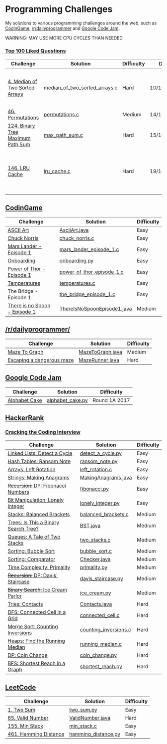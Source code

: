 # Programming Challenges

My solutions to various programming challenges around the web, such as [CodinGame](https://www.codingame.com/), [/r/dailyprogrammer](https://www.reddit.com/r/dailyprogrammer/) and [Google Code Jam](https://code.google.com/codejam/).

WARNING: MAY USE MORE CPU CYCLES THAN NEEDED

### [Top 100 Liked Questions](https://leetcode.com/problemset/top-100-liked-questions/)

| Challenge | Solution | Difficulty | Date | Observations |
|-----------|----------|------------|------|--------------|
| [4. Median of Two Sorted Arrays](https://leetcode.com/problems/median-of-two-sorted-arrays) | [median_of_two_sorted_arrays.c](https://github.com/migafgarcia/programming-challenges/blob/master/leetcode/100_challenge/median_of_two_sorted_arrays.c) | Hard | 10/10/2017 | The problem requested O(log(m+n)) but this solution is O(m+n) |
| [46. Permutations](https://leetcode.com/problems/permutations) | [permutations.c](https://github.com/migafgarcia/programming-challenges/blob/master/leetcode/100_challenge/permutations.c) | Medium | 14/10/2017 |  |
| [124. Binary Tree Maximum Path Sum](https://leetcode.com/problems/binary-tree-maximum-path-sum) | [max_path_sum.c](https://github.com/migafgarcia/programming-challenges/blob/master/leetcode/100_challenge/max_path_sum.c) | Hard | 15/10/2017 | [Solution](https://discuss.leetcode.com/topic/7325/a-very-concise-recursive-solution) by [shichaotan](https://discuss.leetcode.com/user/shichaotan) |
| [146. LRU Cache](https://leetcode.com/problems/lru-cache) | [lru_cache.c](https://github.com/migafgarcia/programming-challenges/blob/master/leetcode/100_challenge/lru_cache.c) | Hard | 19/10/2017 | Hash table with linked elements, organized through pointer manipulation |


## [CodinGame](https://www.codingame.com/)

| Challenge | Solution | Difficulty | 
|-----------|----------|------------|
| [ASCII Art](https://www.codingame.com/training/easy/ascii-art) | [AsciiArt.java](https://github.com/migafgarcia/programming-challenges/blob/master/codingame/easy/AsciiArt.java) | Easy | 
| [Chuck Norris](https://www.codingame.com/training/easy/chuck-norris) | [chuck_norris.c](https://github.com/migafgarcia/programming-challenges/blob/master/codingame/easy/chuck_norris.c) | Easy | 
| [Mars Lander - Episode 1](https://www.codingame.com/training/easy/mars-lander-episode-1) | [mars_lander_episode_1.c](https://github.com/migafgarcia/programming-challenges/blob/master/codingame/easy/mars_lander_episode_1.c) | Easy | 
| [Onboarding](https://www.codingame.com/training/easy/onboarding) | [onboarding.py](https://github.com/migafgarcia/programming-challenges/blob/master/codingame/easy/onboarding.py) | Easy | 
| [Power of Thor - Episode 1](https://www.codingame.com/training/easy/power-of-thor-episode-1) | [power_of_thor_episode_1.c](https://github.com/migafgarcia/programming-challenges/blob/master/codingame/easy/power_of_thor_episode_1.c) | Easy | 
| [Temperatures](https://www.codingame.com/training/easy/temperatures) | [temperatures.c](https://github.com/migafgarcia/programming-challenges/blob/master/codingame/easy/temperatures.c) | Easy | 
| The Bridge - Episode 1 | [the_bridge_episode_1.c](https://github.com/migafgarcia/programming-challenges/blob/master/codingame/easy/the_bridge_episode_1.c) | Easy | 
| [There is no Spoon - Episode 1](https://www.codingame.com/training/medium/there-is-no-spoon-episode-1) | [ThereIsNoSpoonEpisode1.java](https://github.com/migafgarcia/programming-challenges/blob/master/codingame/medium/ThereIsNoSpoonEpisode1.java) | Medium | 


## [/r/dailyprogrammer/](https://www.reddit.com/r/dailyprogrammer/)

| Challenge | Solution | Difficulty | 
|-----------|----------|------------|
| [Maze To Graph](https://www.reddit.com/r/dailyprogrammer/comments/5nciz5/20170111_challenge_299_intermediate_from_maze_to/) | [MazeToGraph.java](https://github.com/migafgarcia/programming-challenges/blob/master/r_dailyprogrammer/medium/MazeToGraph.java) | Medium | 
| [Escaping a dangerous maze](https://www.reddit.com/r/dailyprogrammer/comments/5vwwzg/20170224_challenge_303_hard_escaping_a_dangerous/) | [MazeRunner.java](https://github.com/migafgarcia/programming-challenges/blob/master/r_dailyprogrammer/hard/MazeRunner.java) | Hard | 


## [Google Code Jam](https://code.google.com/codejam/)

| Challenge | Solution | Difficulty | 
|-----------|----------|------------|
| [Alphabet Cake](https://code.google.com/codejam/contest/5304486/dashboard) | [alphabet_cake.py](https://github.com/migafgarcia/programming-challenges/blob/master/google_code_jam/round_1a_2017/alphabet_cake/alphabet_cake.py) | Round 1A 2017 |


## [HackerRank](https://www.hackerrank.com/)

### [Cracking the Coding Interview](https://www.hackerrank.com/domains/tutorials/cracking-the-coding-interview)

| Challenge | Solution | Difficulty | 
|-----------|----------|------------|
| [Linked Lists: Detect a Cycle](https://www.hackerrank.com/challenges/ctci-linked-list-cycle) | [detect_a_cycle.py](https://github.com/migafgarcia/programming-challenges/blob/master/hackerrank/cracking_the_coding_interview/detect_a_cycle.py) | Easy | 
| [Hash Tables: Ransom Note](https://www.hackerrank.com/challenges/ctci-ransom-note) | [ransom_note.py](https://github.com/migafgarcia/programming-challenges/blob/master/hackerrank/cracking_the_coding_interview/ransom_note.py) | Easy | 
| [Arrays: Left Rotation](https://www.hackerrank.com/challenges/ctci-array-left-rotation) | [left_rotation.c](https://github.com/migafgarcia/programming-challenges/blob/master/hackerrank/cracking_the_coding_interview/left_rotation.c) | Easy | 
| [Strings: Making Anagrams](https://www.hackerrank.com/challenges/ctci-making-anagrams) | [MakingAnagrams.java](https://github.com/migafgarcia/programming-challenges/blob/master/hackerrank/cracking_the_coding_interview/MakingAnagrams.java) | Easy | 
| [~~Recursion:~~ DP: Fibonacci Numbers](https://www.hackerrank.com/challenges/ctci-fibonacci-numbers) | [fibonacci.py](https://github.com/migafgarcia/programming-challenges/blob/master/hackerrank/cracking_the_coding_interview/fibonacci.py) | Easy | 
| [Bit Manipulation: Lonely Integer](https://www.hackerrank.com/challenges/ctci-lonely-integer) | [lonely_integer.py](https://github.com/migafgarcia/programming-challenges/blob/master/hackerrank/cracking_the_coding_interview/lonely_integer.py) | Easy | 
| [Stacks: Balanced Brackets](https://www.hackerrank.com/challenges/ctci-balanced-brackets) | [balanced_brackets.c](https://github.com/migafgarcia/programming-challenges/blob/master/hackerrank/cracking_the_coding_interview/balanced_brackets.c) | Medium | 
| [Trees: Is This a Binary Search Tree?](https://www.hackerrank.com/challenges/ctci-is-binary-search-tree) | [BST.java](https://github.com/migafgarcia/programming-challenges/blob/master/hackerrank/cracking_the_coding_interview/BST.java) | Medium | 
| [Queues: A Tale of Two Stacks](https://www.hackerrank.com/challenges/ctci-queue-using-two-stacks) | [two_stacks.c](https://github.com/migafgarcia/programming-challenges/blob/master/hackerrank/cracking_the_coding_interview/two_stacks.c) | Medium | 
| [Sorting: Bubble Sort](https://www.hackerrank.com/challenges/ctci-bubble-sort) | [bubble_sort.c](https://github.com/migafgarcia/programming-challenges/blob/master/hackerrank/cracking_the_coding_interview/bubble_sort.c) | Medium | 
| [Sorting: Comparator](https://www.hackerrank.com/challenges/ctci-comparator-sorting/) | [Checker.java](https://github.com/migafgarcia/programming-challenges/blob/master/hackerrank/cracking_the_coding_interview/Checker.java) | Medium | 
| [Time Complexity: Primality](https://www.hackerrank.com/challenges/ctci-big-o) | [primality.py](https://github.com/migafgarcia/programming-challenges/blob/master/hackerrank/cracking_the_coding_interview/primality.py) | Medium | 
| [~~Recursion:~~ DP: Davis' Staircase](https://www.hackerrank.com/challenges/ctci-recursive-staircase) | [davis_staircase.py](https://github.com/migafgarcia/programming-challenges/blob/master/hackerrank/cracking_the_coding_interview/davis_staircase.py) | Medium | 
| [~~Binary Search:~~ Ice Cream Parlor](https://www.hackerrank.com/challenges/ctci-ice-cream-parlor) | [ice_cream.py](https://github.com/migafgarcia/programming-challenges/blob/master/hackerrank/cracking_the_coding_interview/ice_cream.py) | Medium | 
| [Tries: Contacts](https://www.hackerrank.com/challenges/ctci-contacts) | [Contacts.java](https://github.com/migafgarcia/programming-challenges/blob/master/hackerrank/cracking_the_coding_interview/Contacts.java) | Hard | 
| [DFS: Connected Cell in a Grid](https://www.hackerrank.com/challenges/ctci-connected-cell-in-a-grid) | [connected_cell.c](https://github.com/migafgarcia/programming-challenges/blob/master/hackerrank/cracking_the_coding_interview/connected_cell.c) | Hard | 
| [Merge Sort: Counting Inversions](https://www.hackerrank.com/challenges/ctci-merge-sort) | [counting_inversions.c](https://github.com/migafgarcia/programming-challenges/blob/master/hackerrank/cracking_the_coding_interview/counting_inversions.c) | Hard | 
| [Heaps: Find the Running Median](https://www.hackerrank.com/challenges/ctci-find-the-running-median) | [running_median.c](https://github.com/migafgarcia/programming-challenges/blob/master/hackerrank/cracking_the_coding_interview/running_median.c) | Hard | 
| [DP: Coin Change](https://www.hackerrank.com/challenges/ctci-coin-change) | [coin_change.py](https://github.com/migafgarcia/programming-challenges/blob/master/hackerrank/cracking_the_coding_interview/coin_change.py) | Hard | 
| [BFS: Shortest Reach in a Graph](https://www.hackerrank.com/challenges/ctci-bfs-shortest-reach) | [shortest_reach.py](https://github.com/migafgarcia/programming-challenges/blob/master/hackerrank/cracking_the_coding_interview/shortest_reach.py) | Hard | 

## [LeetCode](https://leetcode.com/) 

| Challenge | Solution | Difficulty | 
|-----------|----------|------------|
| [1. Two Sum](https://leetcode.com/problems/two-sum) | [two_sum.py](https://github.com/migafgarcia/programming-challenges/blob/master/leetcode/all/two_sum.py) | Easy |
| [65. Valid Number](https://leetcode.com/problems/valid-number) | [ValidNumber.java](https://github.com/migafgarcia/programming-challenges/blob/master/leetcode/all/ValidNumber.java) | Hard |
| [155. Min Stack](https://leetcode.com/problems/min-stack) | [min_stack.c](https://github.com/migafgarcia/programming-challenges/blob/master/leetcode/all/min_stack.c) | Easy |
| [461. Hamming Distance](https://leetcode.com/problems/hamming-distance) | [hamming_distance.py](https://github.com/migafgarcia/programming-challenges/blob/master/leetcode/all/hamming_distance.py) | Easy |


